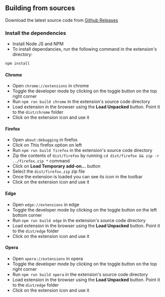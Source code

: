 ## Building from sources

Download the latest source code from [Github Releases](https://github.com/gautamkrishnar/refined-github-feeds/releases/latest)

### Install the dependencies
- Install Node JS and NPM
- To install dependancies, run the following command in the extension's directory:
```sh
npm install
```

#### Chrome
* Open `chrome://extensions` in chrome
* Toggle the developer mode by clicking on the toggle button on the top right corner
* Run `npm run build chrome` in the extension's source code directory
* Load extension in the browser using the **Load Unpacked** button. Point it to the `dist/chrome` folder
* Click on the extension icon and use it

#### Firefox
* Open `about:debugging` in firefox
* Click on This firefox option on left
* Run `npm run build firefox` in the extension's source code directory
* Zip the contents of `dist/firefox` by running `cd dist/firefox && zip -r ../firefox.zip *` command
* Click on **Load Temporary add-on...** button
* Select the `dist/firefox.zip` zip file
* Once the extension is loaded you can see its icon in the toolbar
* Click on the extension icon and use it

#### Edge

* Open `edge://extensions` in edge
* Toggle the developer mode by clicking on the toggle button on the left bottom corner
* Run `npm run build edge` in the extension's source code directory
* Load extension in the browser using the **Load Unpacked** button. Point it to the `dist/edge` folder
* Click on the extension icon and use it

#### Opera

* Open `opera://extensions` in opera
* Toggle the developer mode by clicking on the toggle button on the top right corner
* Run `npm run build opera` in the extension's source code directory
* Load extension in the browser using the **Load Unpacked** button. Point it to the `dist/edge` folder
* Click on the extension icon and use it
